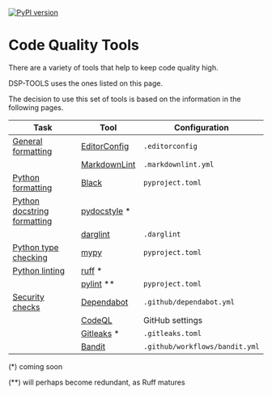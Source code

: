 [![PyPI version](https://badge.fury.io/py/dsp-tools.svg)](https://badge.fury.io/py/dsp-tools)

# Code Quality Tools

There are a variety of tools that help to keep code quality high.

DSP-TOOLS uses the ones listed on this page.

The decision to use this set of tools is based on the information in the following pages.

| Task                                                            | Tool                                                               | Configuration                  |
| --------------------------------------------------------------- | ------------------------------------------------------------------ | ------------------------------ |
| [General formatting](./general-formatting.md)                   | [EditorConfig](https://EditorConfig.org/)                          | `.editorconfig`                |
|                                                                 | [MarkdownLint](https://github.com/igorshubovych/markdownlint-cli/) | `.markdownlint.yml`            |
| [Python formatting](./python-formatting.md)                     | [Black](https://pypi.org/project/black/)                           | `pyproject.toml`               |
| [Python docstring formatting](./python-docstring-formatting.md) | [pydocstyle](https://pypi.org/project/pydocstyle/) *               |                                |
|                                                                 | [darglint](https://pypi.org/project/darglint/)                     | `.darglint`                    |
| [Python type checking](./python-type-checking.md)               | [mypy](https://pypi.org/project/mypy/)                             | `pyproject.toml`               |
| [Python linting](./python-linting.md)                           | [ruff](https://pypi.org/project/ruff/) *                           |                                |
|                                                                 | [pylint](https://pypi.org/project/pylint/) **                      | `pyproject.toml`               |
| [Security checks](./security.md)                                | [Dependabot](https://docs.github.com/en/code-security/dependabot/) | `.github/dependabot.yml`       |
|                                                                 | [CodeQL](https://codeql.github.com/)                               | GitHub settings                |
|                                                                 | [Gitleaks](https://gitleaks.io/) *                                 | `.gitleaks.toml`               |
|                                                                 | [Bandit](https://pypi.org/project/bandit/)                         | `.github/workflows/bandit.yml` |

(*) coming soon  

(**) will perhaps become redundant, as Ruff matures
